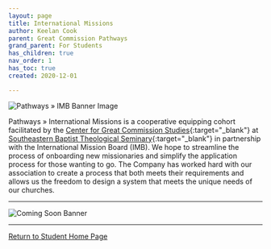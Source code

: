 ```yaml
---
layout: page
title: International Missions
author: Keelan Cook
parent: Great Commission Pathways
grand_parent: For Students
has_children: true
nav_order: 1
has_toc: true
created: 2020-12-01

---
```

![Pathways » IMB Banner Image](https://i.imgur.com/aeVVD30.png)

Pathways » International Missions is a cooperative equipping cohort facilitated by the [Center for Great Commission Studies](https://thecgcs.org){:target="_blank"} at [Southeastern Baptist Theological Seminary](https://sebts.edu){:target="_blank"} in partnership with the International Mission Board (IMB).  We hope to streamline the process of onboarding new missionaries and simplify the application process for those wanting to go. The Company has worked hard with our association to create a process that both meets their requirements and allows us the freedom to design a system that meets the unique needs of our churches.

---

![Coming Soon Banner](https://i.imgur.com/pxK8WAn.png)

---

[Return to Student Home Page](/students)